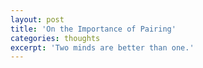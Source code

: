 ```yaml
---
layout: post
title: 'On the Importance of Pairing'
categories: thoughts
excerpt: 'Two minds are better than one.'
---
```

